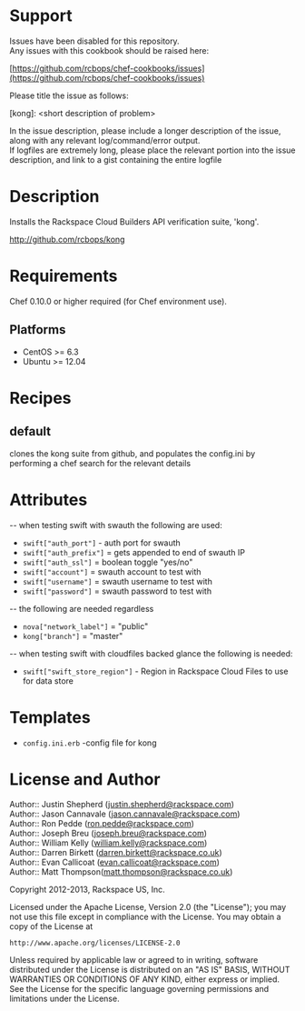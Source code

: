 Support
=======

Issues have been disabled for this repository.  
Any issues with this cookbook should be raised here:

[https://github.com/rcbops/chef-cookbooks/issues](https://github.com/rcbops/chef-cookbooks/issues)

Please title the issue as follows:

[kong]: \<short description of problem\>

In the issue description, please include a longer description of the issue, along with any relevant log/command/error output.  
If logfiles are extremely long, please place the relevant portion into the issue description, and link to a gist containing the entire logfile


Description
===========

Installs the Rackspace Cloud Builders API verification suite, 'kong'.

http://github.com/rcbops/kong

Requirements
============

Chef 0.10.0 or higher required (for Chef environment use).

Platforms
--------

* CentOS >= 6.3
* Ubuntu >= 12.04


Recipes
=======

default
----
clones the kong suite from github, and populates the config.ini by performing a chef search for the relevant details


Attributes
==========

-- when testing swift with swauth the following are used:  

* `swift["auth_port"]` - auth port for swauth  
* `swift["auth_prefix"]` = gets appended to end of swauth IP  
* `swift["auth_ssl"]` = boolean toggle "yes/no"  
* `swift["account"]` = swauth account to test with  
* `swift["username"]` = swauth username to test with  
* `swift["password"]` = swauth password to test with  

-- the following are needed regardless

* `nova["network_label"]` = "public"  
* `kong["branch"]` = "master"

-- when testing swift with cloudfiles backed glance the following is needed:

* `swift["swift_store_region"]` - Region in Rackspace Cloud Files to use for data store


Templates
=====
* `config.ini.erb` -config file for kong


License and Author
==================

Author:: Justin Shepherd (<justin.shepherd@rackspace.com>)  
Author:: Jason Cannavale (<jason.cannavale@rackspace.com>)  
Author:: Ron Pedde (<ron.pedde@rackspace.com>)  
Author:: Joseph Breu (<joseph.breu@rackspace.com>)  
Author:: William Kelly (<william.kelly@rackspace.com>)  
Author:: Darren Birkett (<darren.birkett@rackspace.co.uk>)  
Author:: Evan Callicoat (<evan.callicoat@rackspace.com>)  
Author:: Matt Thompson(<matt.thompson@rackspace.co.uk>)

Copyright 2012-2013, Rackspace US, Inc.  

Licensed under the Apache License, Version 2.0 (the "License");
you may not use this file except in compliance with the License.
You may obtain a copy of the License at

    http://www.apache.org/licenses/LICENSE-2.0

Unless required by applicable law or agreed to in writing, software
distributed under the License is distributed on an "AS IS" BASIS,
WITHOUT WARRANTIES OR CONDITIONS OF ANY KIND, either express or implied.
See the License for the specific language governing permissions and
limitations under the License.
